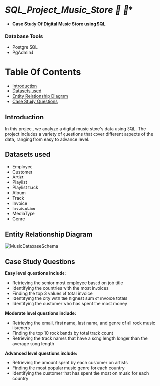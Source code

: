 # *SQL_Project_Music_Store 🎵 🎹**

* **Case Study Of Digital Music Store using SQL**

### **Database Tools**
* Postgre SQL
* PgAdmin4


# Table Of Contents
  
  - [Introduction](#introduction)
  - [Datasets used](#datasets-used)
  - [Entity Relationship Diagram](#entity-relationship-diagram)
  - [Case Study Questions](#case-study-questions)
  

## Introduction
In this project, we analyze a digital music store's data using SQL. The project includes a variety of questions that cover different aspects of the data, ranging from easy to advance level.


## Datasets used

* Employee
* Customer
* Artist
* Playlist
* Playlist track
* Album
* Track
* Invoice
* InvoiceLine
* MediaType
* Genre


## Entity Relationship Diagram
![MusicDatabaseSchema](https://user-images.githubusercontent.com/121340232/213869215-b3541998-fe24-49a6-ade9-61374fc1d2ed.png)


## Case Study Questions

**Easy level questions include:**

* Retrieving the senior most employee based on job title
* Identifying the countries with the most invoices
* Finding the top 3 values of total invoice
* Identifying the city with the highest sum of invoice totals
* Identifying the customer who has spent the most money


**Moderate level questions include:**

* Retrieving the email, first name, last name, and genre of all rock music listeners
* Finding the top 10 rock bands by total track count
* Retrieving the track names that have a song length longer than the average song length


**Advanced level questions include:**

* Retrieving the amount spent by each customer on artists
* Finding the most popular music genre for each country
* Identifying the customer that has spent the most on music for each country

